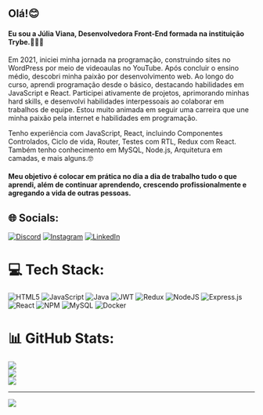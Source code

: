 ## Olá!😊


#### Eu sou a Júlia Viana, Desenvolvedora Front-End formada na instituição Trybe.👩🏾‍💻

Em 2021, iniciei minha jornada na programação, construindo sites no WordPress por meio de videoaulas no YouTube. Após concluir o ensino médio, descobri minha paixão por desenvolvimento web. Ao longo do curso, aprendi programação desde o básico, destacando habilidades em JavaScript e React. Participei ativamente de projetos, aprimorando minhas hard skills, e desenvolvi habilidades interpessoais ao colaborar em trabalhos de equipe. Estou muito animada em seguir uma carreira que une minha paixão pela internet e habilidades em programação.

Tenho experiência com JavaScript, React, incluindo Componentes Controlados, Ciclo de vida, Router, Testes com RTL, Redux com React. Também tenho conhecimento em MySQL, Node.js, Arquitetura em camadas, e mais alguns.🤓

#### Meu objetivo é colocar em prática no dia a dia de trabalho tudo o que aprendi, além de continuar aprendendo, crescendo profissionalmente e agregando a vida de outras pessoas.


## 🌐 Socials:
[![Discord](https://img.shields.io/badge/Discord-%237289DA.svg?logo=discord&logoColor=white)](https://discord.gg/juliaviana.) [![Instagram](https://img.shields.io/badge/Instagram-%23E4405F.svg?logo=Instagram&logoColor=white)](https://instagram.com/https://www.instagram.com/jullia_viana/) [![LinkedIn](https://img.shields.io/badge/LinkedIn-%230077B5.svg?logo=linkedin&logoColor=white)](https://linkedin.com/in/https://www.linkedin.com/in/julia-viana05/) 

# 💻 Tech Stack:
![HTML5](https://img.shields.io/badge/html5-%23E34F26.svg?style=flat&logo=html5&logoColor=white) ![JavaScript](https://img.shields.io/badge/javascript-%23323330.svg?style=flat&logo=javascript&logoColor=%23F7DF1E) ![Java](https://img.shields.io/badge/java-%23ED8B00.svg?style=flat&logo=openjdk&logoColor=white) ![JWT](https://img.shields.io/badge/JWT-black?style=flat&logo=JSON%20web%20tokens) ![Redux](https://img.shields.io/badge/redux-%23593d88.svg?style=flat&logo=redux&logoColor=white) ![NodeJS](https://img.shields.io/badge/node.js-6DA55F?style=flat&logo=node.js&logoColor=white) ![Express.js](https://img.shields.io/badge/express.js-%23404d59.svg?style=flat&logo=express&logoColor=%2361DAFB) ![React](https://img.shields.io/badge/react-%2320232a.svg?style=flat&logo=react&logoColor=%2361DAFB) ![NPM](https://img.shields.io/badge/NPM-%23CB3837.svg?style=flat&logo=npm&logoColor=white) ![MySQL](https://img.shields.io/badge/mysql-%2300000f.svg?style=flat&logo=mysql&logoColor=white) ![Docker](https://img.shields.io/badge/docker-%230db7ed.svg?style=flat&logo=docker&logoColor=white)
# 📊 GitHub Stats:
![](https://github-readme-stats.vercel.app/api?username=JuliaV05&theme=highcontrast&hide_border=true&include_all_commits=false&count_private=false)<br/>
![](https://github-readme-streak-stats.herokuapp.com/?user=JuliaV05&theme=highcontrast&hide_border=true)<br/>
![](https://github-readme-stats.vercel.app/api/top-langs/?username=JuliaV05&theme=highcontrast&hide_border=true&include_all_commits=false&count_private=false&layout=compact)

---
[![](https://visitcount.itsvg.in/api?id=JuliaV05&icon=0&color=0)](https://visitcount.itsvg.in)

<!-- Proudly created with GPRM ( https://gprm.itsvg.in ) -->
